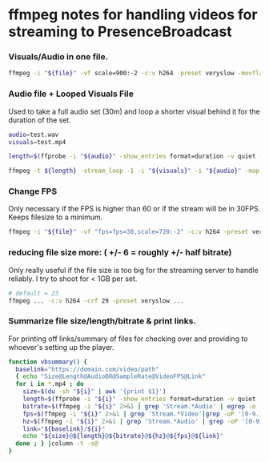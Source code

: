 # ffmpeg notes for handling videos for streaming to PresenceBroadcast

###  Visuals/Audio in one file.
```sh
ffmpeg -i "${file}" -vf scale=900:-2 -c:v h264 -preset veryslow -movflags +faststart -c:a aac -ab 320k -strict -2 "encoded/${file}"
```

### Audio file + Looped Visuals File
Used to take a full audio set (30m) and loop a shorter visual behind it for the duration of the set.

```sh
audio=test.wav
visuals=test.mp4

length=$(ffprobe -i "${audio}" -show_entries format=duration -v quiet -of csv="p=0" -sexagesimal | cut -d. -f1|sed 's/^[0:]*//g');echo "${length}"

ffmpeg -t ${length} -stream_loop -1 -i "${visuals}" -i "${audio}" -map 0:v:0 -map 1:a:0 -vf scale=900:-2 -c:v h264 -preset veryslow -movflags +faststart -c:a aac -ab 320k -strict -2 "encoded/${visuals##*/}"
```

### Change FPS
Only necessary if the FPS is higher than 60 or if the stream will be in 30FPS.  Keeps filesize to a minimum.

```sh
ffmpeg -i "${file}" -vf "fps=fps=30,scale=720:-2" -c:v h264 -preset veryslow -movflags +faststart -c:a aac -ab 320k -strict -2 "encoded/${file}"
```

### reducing file size more:  ( +/- 6 = roughly +/- half bitrate)
Only really useful if the file size is too big for the streaming server to handle reliably.  I try to shoot for < 1GB per set.
```sh
# default = 23
ffmpeg ... -c:v h264 -crf 29 -preset veryslow ...
```

###  Summarize file size/length/bitrate & print links.
For printing off links/summary of files for checking over and providing to whoever's setting up the player.

```sh
function vbsummary() {
  baselink="https://domain.com/video/path"
  { echo "Size@Length@AudioBR@SampleRate@VideoFPS@Link"
  for i in *.mp4 ; do
    size=$(du -sh "${i}" | awk '{print $1}')
    length=$(ffprobe -i "${i}" -show_entries format=duration -v quiet -of csv="p=0" -sexagesimal | cut -d. -f1|sed 's/^[0:]*//g')
    bitrate=$(ffmpeg -i "${i}" 2>&1 | grep 'Stream.*Audio' | egrep -o '[0-9]* kb/s')
    fps=$(ffmpeg -i "${i}" 2>&1 | grep 'Stream.*Video'|grep -oP '[0-9.]*(?= fps, )')
    hz=$(ffmpeg -i "${i}" 2>&1 | grep 'Stream.*Audio' | grep -oP '[0-9]*(?= Hz, )')
    link="${baselink}/${i}"
    echo "${size}@${length}@${bitrate}@${hz}@${fps}@${link}"
  done ; } |column -t -s@
}
```
